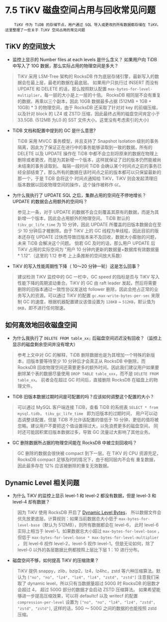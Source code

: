 # 7.5 TiKV 磁盘空间占用与回收常见问题
        TiKV 作为 TiDB 的存储节点，用户通过 SQL 导入或更改的所有数据都存储在 TiKV。这里整理了一些关于 TiKV 空间占用的常见问题
        
## TiKV 的空间放大

* 监控上显示的 Number files at each levels 是什么含义？ 如果用户向 TiDB 中写入了 10G 数据，那么实际占用的物理空间是多大？

> TiKV 采用 LSM-Tree 架构的 RocksDB 作为底层存储引擎，最新写入的数据会在最上层，最老的数据在最底层。
如果用户只执行过 INSERT 而没有 UPDATE 和 DELETE 的话，那么按照默认配置 `max-bytes-for-level-multiplier`，每一层的大小是上一层的十倍。
RocksDB 相同层不会有重复的数据，再乘以三个副本，因此 10GB 数据最多占据 (512MB + 1GB + 10GB) * 3 的物理空间，由于 RocksDB 还采取了针对对 key 的前缀压缩，
以及针对 block 的 LZ4 或 ZSTD 压缩，因此最终占用的磁盘空间肯定小于 33.5GB. (512MB 为L0 的 SST 文件大小。这里没有考虑索引的大小)

* TiDB 文档和配置中提到的 GC 是什么意思?
> TiDB 采用 MVCC 事务模型，并且支持了 Snapshot Isolation 级别的事务隔离，因此为了保证正在进行中的事务能够读取到一致的数据，所有的 DELETE
以及 UPDATE 操作在 TiDB 中都不会立刻将原来的数据在物理上删除或者更改，而是为其新增一个版本，这样就保证了旧的版本仍然能被尚未结束的事务读取到。
每隔一段时间 TiDB 会确认某个时间点之前的事务已经全部结束了，那么所有的数据在该时间点之前的版本都可以只保留最新的那一个，于是 TiDB 会将这个
时间点通知给 TiKV，TiKV 则会发起清理旧版本数据以回收物理空间的操作，这个操作被称作 `GC`。

* 为什么我执行了 UPDATE SQL 之后，集群占用的空间在不停地增长？ UPDATE 的数据会占用额外的空间吗？
> 参见上一条，对于 UPDATE 的数据不会立刻覆盖其原有的数据，而是为其新增一个版本，因此会占用额外的物理空间。 
TiDB 默认的 `tikv_gc_life_time` 为 10 分钟，因此 UPDATE 所覆盖的旧版本数据会在至少 10 分钟后才被删除。由于
TiKV 上的 GC 线程为单线程，因此目前的版本还存在 UPDATE 过快而导致旧版本来不及回收，数据大小膨胀的问题，未来 TiDB 会解决这个问题。
倘若 GC 及时的话，那么用户 UPDATE 后 TiKV 占用的实际空间为 "用户 10 分钟内更新的数据量+数据库有效数据量 * 1.12".（这里的 1.12 参考
上上条推断的空间放大系数）

* TiKV 的写入性能周期性下降（ 10～20 分钟一轮）这是怎么回事？
> 建议检测 TiKV 监控中的 GC 一栏中，GC speed 的指标是否与 TiKV 写入性能下降的周期波动重合。TiKV 的 GC 由 raft leader 发起，然后将需要
删除的旧版本通过一致性协议发送给 follower 删除，因此会抢占正常的业务写入的资源。可以通过 TiKV 的配置 ``gc.max-write-bytes-per-sec``
来限制 GC 的速度，根据机器配置建议该值设置为 `128KB` ~ `512KB`，默认值为 `0KB`，即不进行任何限速。

## 如何高效地回收磁盘空间

* 为什么我执行了 ``DELETE FROM table_xx;`` 后磁盘空间迟迟没有回收？（监控上显示的磁盘剩余空间并没有增大）
> 参考上文中对 GC 的解释，TiDB 删除数据也是为其增加一个特殊的新版本，旧版本要等待至少 10 分钟后才会真正从 RocksDB 中删除，而 RocksDB 
回收物理空间还需要更多的额外时间。因此我们建议用户如果要删除某个表的数据尽量使用 ``DROP TABLE table_xxx``，而不是 ``DELETE FROM table_xx``。
前者会在超过 GC 时间后，直接删除 RocksDB 在磁盘上的物理文件。

* TiDB 旧版本数据过期时间是可配置的吗？应该如何调整这个配置的大小？
> 可以通过 MySQL 客户端连接 TiDB，查看 TiDB 的系统表 ``SELECT * from mysql.tidb``， `tikv_gc_life_time ` 即为旧版本的过期时间，
用户可以动态调整该配置，但是 TiDB 不允许该配置的值低于 10 分钟，更低的值将被忽略。建议用户不要把这个值设置得过大，以免浪费更多的磁盘空间，
同时还可能因积累旧版本数据过多，导致 GC 流量过大影响了其他业务。

* GC 删除数据所占据的物理空间能在 RocksDB 中被立刻回收吗？
> GC 删除的数据会很快被 compact 到下一层。在 TiKV 的 CPU 资源充足，RocksDB compact 足够及时的情况下，由于相同层内不会有
重复数据，<!--TODO:这里的12%是指放大系数吗。。-->因此最多存在 12% 应该被删除的重复无效数据。


## Dynamic Level 相关问题

* 为什么 TiKV 的监控上显示 level-1 和 level-2 都没有数据，但是 level-3 和 level-4 却有数据？
> 因为 TiKV 使用 RocksDB 开启了 [Dynamic Level Bytes](https://rocksdb.org/blog/2015/07/23/dynamic-level.html)，
所以数据文件会优先放更底层。计算规则：如果当前数据总大小低于 `max-bytes-for-level-base`（默认为 512MB），则所有数据都会在 level-6，
此时 level-6 实际上相当于 level-1。如果数据总大小超过 `max-bytes-for-level-base` ，但低于 `max-bytes-for-level-base * max-bytes-for-level-multiplier`
， 则 level-6 视作 level-2，level-5 视作 level-1。但是无论如何，除了 level-0 以外的各层数据比例都按照上层比下层 1：10 进行分布。

* 磁盘空间不够，如何提高 TiKV 的压缩效果？
> TiKV 提供 snappy，zlib，bzip2，lz4，lz4hc，zstd 等六种压缩算法。默认为 ``["no", "no", "lz4", "lz4", "lz4", "zstd", "zstd"]``
注意我们采取了 dynamic level，所以只有当数据量超过 500G 时 RocksDB 的层数才会超过 4， 超过 500G 部分的数据才会启动 ZSTD 压缩算法。
如果希望能够进一步提高压缩效果，可以将 defaultcf 以及 writecf 的配置 ``compression-per-level`` 设置为
``["no", "no", "lz4", "lz4", "zstd", "zstd", "zstd"]``, 这样的话，50G ～ 500G 之间的数据的也能按照 zstd 压缩。
